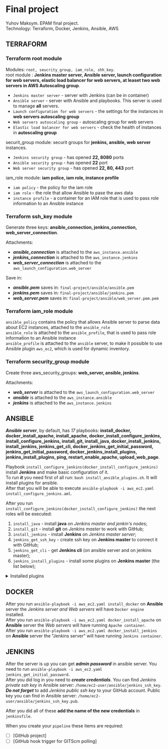 # Final project

Yuhov Maksym. EPAM final project.  
Technology: Terraform, Docker, Jenkins, Ansible, AWS

## TERRAFORM

### **Terraform root module**  
  
  
Modules: ```root, seucrity_group, iam_role, shh_key```.  
root module : **Jenkins master server, Ansible server, launch configuration for web servers, elastic load balancer for web servers, at leaset two web servers in AWS Autoscaling group**.  

- ```Jenkins master server``` - server with Jenkins (can be in container)  
- ```Ansible server``` - server with Ansible and playbooks. This server is used to manage **all** servers.    
- ```Launch configuration for web servers``` - the settings for the instances in **web servers autoscaling group**  
- ```Web servers autoscaling group``` - autoscaling group for web servers  
- ```Elastic load balancer for web servers``` - check the health of instances in **autoscaling group**

securit_group module: securit groups for **jenkins, ansible, web server** instances.

- ```Jenkins security group``` - has opened **22, 8080** ports
- ```Ansible security group``` - has opened **22** port
- ```Web server security group``` - has opened **22, 80, 443** port

iam_role module: **iam police, iam role, instance profile**  

- ```iam policy``` - the policy for the iam role
- ```iam role``` - the role that allow Ansible to pase the aws data  
- ```instance profile``` - a container for an IAM role that is used to pass role information to an Ansible instance  
  
### **Terraform ssh_key module**
  
 
Generate three keys: **ansible_connection, jenkins_connection, web_server_connection**.
  
Attachments:
- ***ansible_connection*** is attached to the ```aws_instance.ansible```  
- ***jenkins_connection*** is attached to the ```aws_instance.jenkins```  
- ***web_server_connection*** is attached to the ```aws_launch_configuration.web_server```  
  
Save in:
- ***ansible.pem*** saves in: ```final-project/ansible/ansible.pem``` 
- ***jenkins.pem*** saves in: ```final-project/ansible/jenkins.pem```  
- ***web_server.pem*** saves in: ```final-project/ansible/web_server.pem.pem```  

### **Terraform iam_role module**
  
```ansible_policy``` contains the policy that allows Ansible server to parse data about EC2 instances, attached to the ```ansible_role```  
```ansible_role``` is attached to the ```ansible_profile```, that is used to pass role information to an Ansible instance    
```ansible_profile``` is attached to the ```ansible``` server, to make it possible to use Ansible plugin ```aws_ec2```, which is used for dynamic inventory.  

### **Terraform security_group module**
  

Create three aws_security_groups: **web_server, ansible, jenkins**.
  
Attachments:
- ***web_server*** is attached to the ```aws_launch_configuration.web_server```  
- ***ansible*** is attached to the ```aws_instance.ansible```  
- ***jenkins*** is attached to the ```aws_instance.jenkins```  
  
## ANSIBLE

  
***Ansible server***, by default, has *17* playbooks: **install_docker, docker_install_apache, install_apache, docker_install_configure_jenkins, install_configure_jenkins, install_git, install_java, docker_install_jenkins, install_jenkins, jenkins_get_cli, docker_jenkins_get_initial_password, jenkins_get_initial_password, docker_jenkins_install_plugins, jenkins_install_plugins, ping, restart_enable_apache, upload_web_page**.  
  

Playbook ```install_configure_jenkins(docker_install_configure_jenkins)``` install **Jenkins** and make basic configuration of it.   
To run ***it*** you need first of all run: ```bash install_ansible_plugins.sh```. It will install plugins for ansible.  
After that you will be able to execute ```ansible-playbook -i aws_ec2.yaml install_configure_jenkins.aml```.  

After you run ```install_configure_jenkins(docker_install_configure_jenkins)``` the next roles will be executed:
1.  ```install_java``` - install **java** on *Jenkins master and jenkin's nodes*;
2.  ```install_git``` - install **git** on *Jenkins master* to work with GitHub;
3.  ```install_jenkins``` - install **Jenkins** on *Jenkins master server*;
4.  ```jenkins_get_ssh_key``` - create ssh key on **Jenkins master** to connect it with GitHub;
5.  ```jenkins_get_cli``` - get **Jenkins cli** (on ansible server and on jenkins master);
6.  ```jenkins_install_plugins``` - install some plugins on **Jenkins master** (the list below);

<details><summary>Installed plugins</summary>
  
- Locale
- Git
- Pipeline
  
</details>

## DOCKER
  
  
After you run ```ansible-playbook -i aws_ec2.yaml install_docker``` on **Ansible** server the *Jenkins server and Web servers* will have ```Docker engine``` installed.  
After you run ```ansible-playbook -i aws_ec2.yaml docker_install_apache``` on **Ansible** server the *Web servers* will have running ```Apache container```.  
After you run ```ansible-playbook -i aws_ec2.yaml docker_install_jenkins``` on **Ansible** server the "Jenkins server" will have running ```Jenkins container```.  
  
## JENKINS

  
After the server is up you can get ***admin password*** in ansible server. You need to run ```ansible-playbook -i aws_ec2.yaml jenkins_get_initial_password```.  
After you did log in you need to ***create credentials***. You can find *Jenkins private ssh key* in Ansible server: ```/home/ec2-user/ansible/jenkins_ssh_key```.  
***Do not forget*** to add *Jenkins public ssh key* to your GitHub account. Public key you can find in Ansible server: ```/home/ec2-user/ansible/jenkins_ssh_key.pub```.  
  
After you did all of these **add the name of the new credentials** in ```jenkinsfile```.
  
When you create your ```pipeline``` these items are required:  
- [ ] [GitHub project]
- [ ] [GitHub hook trigger for GITScm polling]
